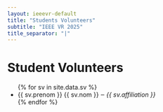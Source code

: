 ```yaml
---
layout: ieeevr-default
title: "Students Volunteers"
subtitle: "IEEE VR 2025"
title_separator: "|"
---
```

<script type="text/javascript">
	$(document).ready(function(){
		var email = ""; 
		var domain = "ieeevr.org"; 

		
		email = "studentvolunteers2025"; 
		studentvolunteers.innerHTML  = "<span class='text-nowrap'><a href=javascript:location='" + "mail" + "to:" + email + "@" + domain + "'><i class='fas fa-fw fa-envelope-square emailIconSm' style=''></i><i class='emailTextSm'>" + email + "@" + domain + "</a></i></span>";
		
			

	});
</script>
<h1>Student Volunteers <span id="studentvolunteers"></span> </h1>
<div>	
	<ul>
		{% for sv in site.data.sv %}
			<li><span class="bold">{{ sv.prenom }} {{ sv.nom }} </span> &#x2012; <i> {{ sv.affiliation }}</i></li>
		{% endfor %}
	</ul>
</div>

